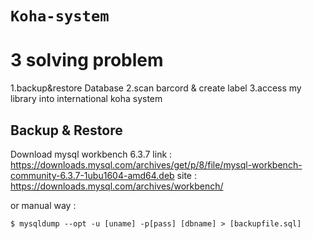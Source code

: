# `Koha-system`


# 3  solving problem
1.backup&restore Database 
2.scan barcord & create label
3.access my library into international  koha system


## Backup & Restore
Download mysql workbench 6.3.7 
link : https://downloads.mysql.com/archives/get/p/8/file/mysql-workbench-community-6.3.7-1ubu1604-amd64.deb
site : https://downloads.mysql.com/archives/workbench/

or manual way :

    $ mysqldump --opt -u [uname] -p[pass] [dbname] > [backupfile.sql]
 

